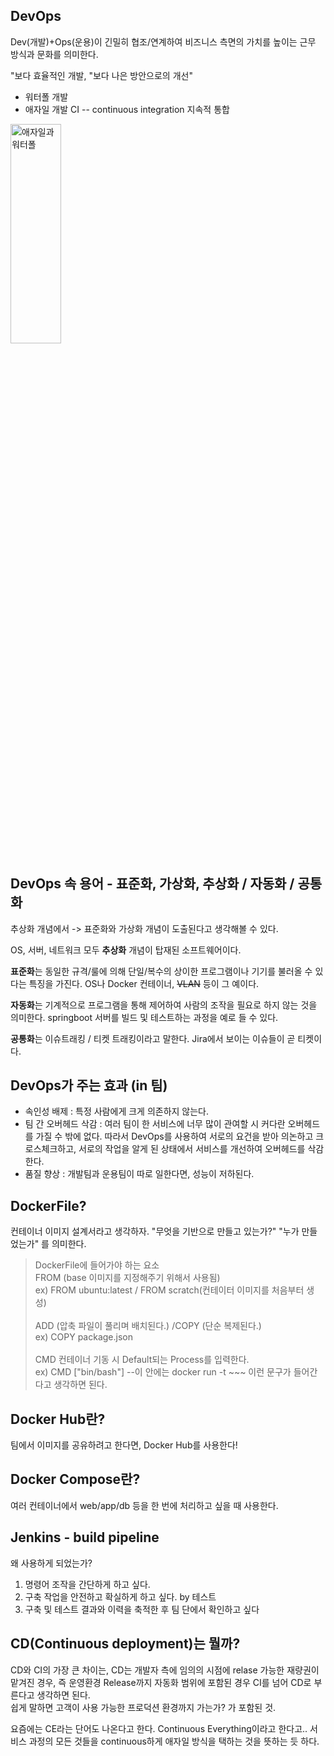 ## DevOps
Dev(개발)+Ops(운용)이 긴밀히 협조/연계하여 비즈니스 측면의 가치를 높이는 근무 방식과 문화를 의미한다.

"보다 효율적인 개발, "보다 나은 방안으로의 개선"

- 워터폴 개발
- 애자일 개발 CI -- continuous integration 지속적 통합

<img src="http://www.s-d.kr/news/photo/202012/58587_49067_445.jpg" width="40%" height="30%" title="px(픽셀) 크기 설정" alt="애자일과 워터폴"></img>


## DevOps 속 용어 - 표준화, 가상화, 추상화 / 자동화 / 공통화
추상화 개념에서 -> 표준화와 가상화 개념이 도출된다고 생각해볼 수 있다.</br>

OS, 서버, 네트워크 모두 **추상화** 개념이 탑재된 소프트웨어이다.</br>

**표준화**는 동일한 규격/룰에 의해 단일/복수의 상이한 프로그램이나 기기를 불러올 수 있다는 특징을 가진다. OS나 Docker 컨테이너, ~~VLAN~~ 등이 그 예이다.

 **자동화**는 기계적으로 프로그램을 통해 제어하여 사람의 조작을 필요로 하지 않는 것을 의미한다. springboot 서버를 빌드 및 테스트하는 과정을 예로 들 수 있다.

 **공통화**는 이슈트래킹 / 티켓 트래킹이라고 말한다. Jira에서 보이는 이슈들이 곧 티켓이다.

 ## DevOps가 주는 효과 (in 팀)
 - 속인성 배제 : 특정 사람에게 크게 의존하지 않는다.
 - 팀 간 오버헤드 삭감 : 여러 팀이 한 서비스에 너무 많이 관여할 시 커다란 오버헤드를 가질 수 밖에 없다. 따라서 DevOps를 사용하여 서로의 요건을 받아 의논하고 크로스체크하고, 서로의 작업을 알게 된 상태에서 서비스를 개선하여 오버헤드를 삭감한다.
 - 품질 향상 : 개발팀과 운용팀이 따로 일한다면, 성능이 저하된다.

 ## DockerFile?
 컨테이너 이미지 설계서라고 생각하자.
 "무엇을 기반으로 만들고 있는가?" "누가 만들었는가" 를 의미한다.

 >DockerFile에 들어가야 하는 요소</br>
 FROM (base 이미지를 지정해주기 위해서 사용됨)  
 ex) FROM ubuntu:latest / FROM scratch(컨테이터 이미지를 처음부터 생성)</br></br>
 ADD (압축 파일이 풀리며 배치된다.) /COPY (단순 복제된다.)</br>
 ex) COPY package.json </br></br>
 CMD 컨테이너 기동 시 Default되는 Process를 입력한다.</br>
 ex) CMD ["bin/bash"]  --이 안에는 docker run -t ~~~ 이런 문구가 들어간다고 생각하면 된다.

 ## Docker Hub란?
 팀에서 이미지를 공유하려고 한다면, Docker Hub를 사용한다!

 ## Docker Compose란?
 여러 컨테이너에서 web/app/db 등을 한 번에 처리하고 싶을 때 사용한다.

 ## Jenkins - build pipeline
 왜 사용하게 되었는가?
 1. 명령어 조작을 간단하게 하고 싶다.
 2. 구축 작업을 안전하고 확실하게 하고 싶다. by 테스트
 3. 구축 및 테스트 결과와 이력을 축적한 후 팀 단에서 확인하고 싶다

 ## CD(Continuous deployment)는 뭘까?
 CD와 CI의 가장 큰 차이는, CD는 개발자 측에 임의의 시점에 relase 가능한 재량권이 맡겨진 경우, 즉 운영환경 Release까지 자동화 범위에 포함된 경우 CI를 넘어 CD로 부른다고 생각하면 된다. </br>
 쉽게 말하면 고객이 사용 가능한 프로덕션 환경까지 가는가? 가 포함된 것.

 요즘에는 CE라는 단어도 나온다고 한다. Continuous Everything이라고 한다고.. 서비스 과정의 모든 것들을 continuous하게 애자일 방식을 택하는 것을 뜻하는 듯 하다.

 


